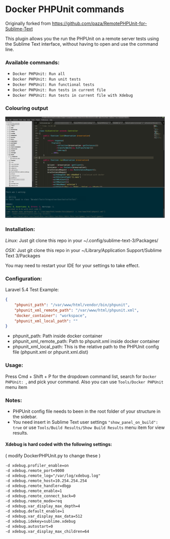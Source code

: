 Docker PHPUnit commands
=======================

Originally forked from https://github.com/paza/RemotePHPUnit-for-Sublime-Text


This plugin allows you the run the PHPUnit on a remote server tests using the Sublime Text interface, without having to open and use the command line.

### Available commands:

- `Docker PHPUnit: Run all`
- `Docker PHPUnit: Run unit tests`
- `Docker PHPUnit: Run functional tests`
- `Docker PHPUnit: Run tests in current file`
- `Docker PHPUnit: Run tests in current file with Xdebug`

### Colouring output

![Colouring output](https://raw.githubusercontent.com/aftabnaveed/Sublime-DockerPHPUnit/master/Tests.png)

### Installation:
*Linux:*
Just git clone this repo in your ~/.config/sublime-text-3/Packages/

*OSX:*
Just git clone this repo in your  ~/Library/Application Support/Sublime Text 3/Packages

You may need to restart your IDE for your settings to take effect.

### Configuration:

Laravel 5.4 Test Example:

```json
{
	"phpunit_path": "/var/www/html/vendor/bin/phpunit",
	"phpunit_xml_remote_path": "/var/www/html/phpunit.xml",
	"docker_container": "workspace",
	"phpunit_xml_local_path": ""
}
```
* phpunit_path: Path inside docker container
* phpunit_xml_remote_path: Path to phpunit.xml inside docker container
* phpunit_xml_local_path: This is the relative path to the PHPUnit config file (phpunit.xml or phpunit.xml.dist)


### Usage:
Press Cmd + Shift + P for the dropdown command list, search for `Docker PHPUnit: `, and pick your command. Also you can use `Tools/Docker PHPUnit` menu item

### Notes:
- PHPUnit config file needs to been in the root folder of your structure in the sidebar.
- You need insert in Sublime Text user settings `"show_panel_on_build": true` or use `Tools/Build Results/Show Build Results` menu item for view results.

#### Xdebug is hard coded with the following settings:
( modify DockerPHPUnit.py to change these )
```
-d xdebug.profiler_enable=on
-d xdebug.remote_port=9000
-d xdebug.remote_log="/var/log/xdebug.log"
-d xdebug.remote_host=10.254.254.254
-d xdebug.remote_handler=dbgp
-d xdebug.remote_enable=1
-d xdebug.remote_connect_back=0
-d xdebug.remote_mode=req
-d xdebug.var_display_max_depth=4
-d xdebug.default_enable=1
-d xdebug.var_display_max_data=512
-d xdebug.idekey=sublime.xdebug
-d xdebug.autostart=0
-d xdebug.var_display_max_children=64
```
